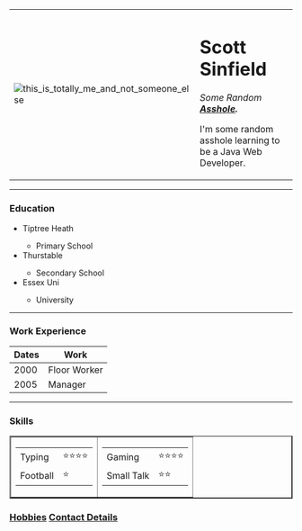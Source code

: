 <!DOCTYPE html>
<html>

<head>
    <meta charset="UTF-8">
    <title>Scott's First Site</title>
</head>

<body>
    <table cellspacing="20">
        <tr>
            <td><img src="https://pbs.twimg.com/profile_images/580713052686798848/Qr4gjB7b_400x400.jpg" alt="this_is_totally_me_and_not_someone_else" title="Totally Me."></td>
            <td>
                <h1>Scott Sinfield</h1>
                <p><em>Some Random <strong><a href="https://en.wikipedia.org/wiki/Asshole">Asshole</a>.</strong></em>
                </p>
                <p>I'm some random asshole learning to be a Java Web Developer.</p>
            </td>
        </tr>
    </table>
    <hr>
    <h3>Education</h3>
    <ul>
        <li>Tiptree Heath</li>
        <ul>
            <li>Primary School</li>
        </ul>
        <li>Thurstable</li>
        <ul>
            <li>Secondary School</li>
        </ul>
        <li>Essex Uni</li>
        <ul>
            <li>University</li>
        </ul>
    </ul>
    <hr>
    <h3>Work Experience</h3>
    <table cellspacing="10">
        <thead>
            <tr>
                <th>Dates</th>
                <th>Work</th>
            </tr>
        </thead>
        <tr>
            <td>2000</td>
            <td>Floor Worker</td>
        </tr>
        <tr>
            <td>2005</td>
            <td>Manager</td>
        </tr>
    </table>
    <hr>
    <h3>Skills</h3>
    <table border="2">
        <tr>
            <td>
                <table cellspacing="10">
                    <tr>
                        <td>Typing</td>
                        <td>⭐⭐⭐⭐</td>
                    </tr>
                    <tr>
                        <td>Football</td>
                        <td>⭐</td>
                    </tr>
                </table>
            </td>
            <td>
                <table cellspacing="10">
                    <tr>
                        <td>Gaming</td>
                        <td>⭐⭐⭐⭐</td>
                    </tr>
                    <tr>
                        <td>Small Talk</td>
                        <td>⭐⭐</td>
                    </tr>
                </table>
            </td>
        </tr>
    </table>
    <h3><a href="Hobbies.html">Hobbies</a> <a href="Contact.html">Contact Details</a>

</html>
